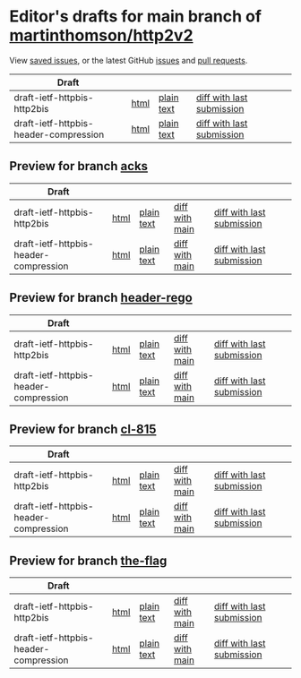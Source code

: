 # Editor's drafts for main branch of [martinthomson/http2v2](https://github.com/martinthomson/http2v2)

View [saved issues](issues.html), or the latest GitHub [issues](https://github.com/martinthomson/http2v2/issues) and [pull requests](https://github.com/martinthomson/http2v2/pulls).

| Draft |     |     |     |     |     |
| ----- | --- | --- | --- | --- | --- |
| draft-ietf-httpbis-http2bis |[html](./draft-ietf-httpbis-http2bis.html) |[plain text](./draft-ietf-httpbis-http2bis.txt) |[diff with last submission](https://tools.ietf.org/rfcdiff?url1=https://tools.ietf.org/id/draft-ietf-httpbis-http2bis.txt&amp;url2=https://martinthomson.github.io/http2v2/draft-ietf-httpbis-http2bis.txt) | |
| draft-ietf-httpbis-header-compression |[html](./draft-ietf-httpbis-header-compression.html) |[plain text](./draft-ietf-httpbis-header-compression.txt) |[diff with last submission](https://tools.ietf.org/rfcdiff?url1=https://tools.ietf.org/id/draft-ietf-httpbis-header-compression.txt&amp;url2=https://martinthomson.github.io/http2v2/draft-ietf-httpbis-header-compression.txt) | |

## Preview for branch [acks](acks)

| Draft |     |     |     |     |     |
| ----- | --- | --- | --- | --- | --- |
| draft-ietf-httpbis-http2bis |[html](acks/draft-ietf-httpbis-http2bis.html) |[plain text](acks/draft-ietf-httpbis-http2bis.txt) |[diff with main](https://tools.ietf.org/rfcdiff?url1=https://martinthomson.github.io/http2v2/draft-ietf-httpbis-http2bis.txt&amp;url2=https://martinthomson.github.io/http2v2/acks/draft-ietf-httpbis-http2bis.txt) |[diff with last submission](https://tools.ietf.org/rfcdiff?url1=https://tools.ietf.org/id/draft-ietf-httpbis-http2bis.txt&amp;url2=https://martinthomson.github.io/http2v2/acks/draft-ietf-httpbis-http2bis.txt) | |
| draft-ietf-httpbis-header-compression |[html](acks/draft-ietf-httpbis-header-compression.html) |[plain text](acks/draft-ietf-httpbis-header-compression.txt) |[diff with main](https://tools.ietf.org/rfcdiff?url1=https://martinthomson.github.io/http2v2/draft-ietf-httpbis-header-compression.txt&amp;url2=https://martinthomson.github.io/http2v2/acks/draft-ietf-httpbis-header-compression.txt) |[diff with last submission](https://tools.ietf.org/rfcdiff?url1=https://tools.ietf.org/id/draft-ietf-httpbis-header-compression.txt&amp;url2=https://martinthomson.github.io/http2v2/acks/draft-ietf-httpbis-header-compression.txt) | |

## Preview for branch [header-rego](header-rego)

| Draft |     |     |     |     |     |
| ----- | --- | --- | --- | --- | --- |
| draft-ietf-httpbis-http2bis |[html](header-rego/draft-ietf-httpbis-http2bis.html) |[plain text](header-rego/draft-ietf-httpbis-http2bis.txt) |[diff with main](https://tools.ietf.org/rfcdiff?url1=https://martinthomson.github.io/http2v2/draft-ietf-httpbis-http2bis.txt&amp;url2=https://martinthomson.github.io/http2v2/header-rego/draft-ietf-httpbis-http2bis.txt) |[diff with last submission](https://tools.ietf.org/rfcdiff?url1=https://tools.ietf.org/id/draft-ietf-httpbis-http2bis.txt&amp;url2=https://martinthomson.github.io/http2v2/header-rego/draft-ietf-httpbis-http2bis.txt) | |
| draft-ietf-httpbis-header-compression |[html](header-rego/draft-ietf-httpbis-header-compression.html) |[plain text](header-rego/draft-ietf-httpbis-header-compression.txt) |[diff with main](https://tools.ietf.org/rfcdiff?url1=https://martinthomson.github.io/http2v2/draft-ietf-httpbis-header-compression.txt&amp;url2=https://martinthomson.github.io/http2v2/header-rego/draft-ietf-httpbis-header-compression.txt) |[diff with last submission](https://tools.ietf.org/rfcdiff?url1=https://tools.ietf.org/id/draft-ietf-httpbis-header-compression.txt&amp;url2=https://martinthomson.github.io/http2v2/header-rego/draft-ietf-httpbis-header-compression.txt) | |

## Preview for branch [cl-815](cl-815)

| Draft |     |     |     |     |     |
| ----- | --- | --- | --- | --- | --- |
| draft-ietf-httpbis-http2bis |[html](cl-815/draft-ietf-httpbis-http2bis.html) |[plain text](cl-815/draft-ietf-httpbis-http2bis.txt) |[diff with main](https://tools.ietf.org/rfcdiff?url1=https://martinthomson.github.io/http2v2/draft-ietf-httpbis-http2bis.txt&amp;url2=https://martinthomson.github.io/http2v2/cl-815/draft-ietf-httpbis-http2bis.txt) |[diff with last submission](https://tools.ietf.org/rfcdiff?url1=https://tools.ietf.org/id/draft-ietf-httpbis-http2bis.txt&amp;url2=https://martinthomson.github.io/http2v2/cl-815/draft-ietf-httpbis-http2bis.txt) | |
| draft-ietf-httpbis-header-compression |[html](cl-815/draft-ietf-httpbis-header-compression.html) |[plain text](cl-815/draft-ietf-httpbis-header-compression.txt) |[diff with main](https://tools.ietf.org/rfcdiff?url1=https://martinthomson.github.io/http2v2/draft-ietf-httpbis-header-compression.txt&amp;url2=https://martinthomson.github.io/http2v2/cl-815/draft-ietf-httpbis-header-compression.txt) |[diff with last submission](https://tools.ietf.org/rfcdiff?url1=https://tools.ietf.org/id/draft-ietf-httpbis-header-compression.txt&amp;url2=https://martinthomson.github.io/http2v2/cl-815/draft-ietf-httpbis-header-compression.txt) | |

## Preview for branch [the-flag](the-flag)

| Draft |     |     |     |     |     |
| ----- | --- | --- | --- | --- | --- |
| draft-ietf-httpbis-http2bis |[html](the-flag/draft-ietf-httpbis-http2bis.html) |[plain text](the-flag/draft-ietf-httpbis-http2bis.txt) |[diff with main](https://tools.ietf.org/rfcdiff?url1=https://martinthomson.github.io/http2v2/draft-ietf-httpbis-http2bis.txt&amp;url2=https://martinthomson.github.io/http2v2/the-flag/draft-ietf-httpbis-http2bis.txt) |[diff with last submission](https://tools.ietf.org/rfcdiff?url1=https://tools.ietf.org/id/draft-ietf-httpbis-http2bis.txt&amp;url2=https://martinthomson.github.io/http2v2/the-flag/draft-ietf-httpbis-http2bis.txt) | |
| draft-ietf-httpbis-header-compression |[html](the-flag/draft-ietf-httpbis-header-compression.html) |[plain text](the-flag/draft-ietf-httpbis-header-compression.txt) |[diff with main](https://tools.ietf.org/rfcdiff?url1=https://martinthomson.github.io/http2v2/draft-ietf-httpbis-header-compression.txt&amp;url2=https://martinthomson.github.io/http2v2/the-flag/draft-ietf-httpbis-header-compression.txt) |[diff with last submission](https://tools.ietf.org/rfcdiff?url1=https://tools.ietf.org/id/draft-ietf-httpbis-header-compression.txt&amp;url2=https://martinthomson.github.io/http2v2/the-flag/draft-ietf-httpbis-header-compression.txt) | |

